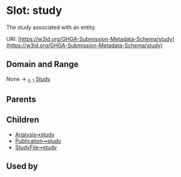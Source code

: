 
# Slot: study


The study associated with an entity.

URI: [https://w3id.org/GHGA-Submission-Metadata-Schema/study](https://w3id.org/GHGA-Submission-Metadata-Schema/study)


## Domain and Range

None &#8594;  <sub>0..1</sub> [Study](Study.md)

## Parents


## Children

 *  [Analysis➞study](Analysis_study.md)
 *  [Publication➞study](Publication_study.md)
 *  [StudyFile➞study](StudyFile_study.md)

## Used by

